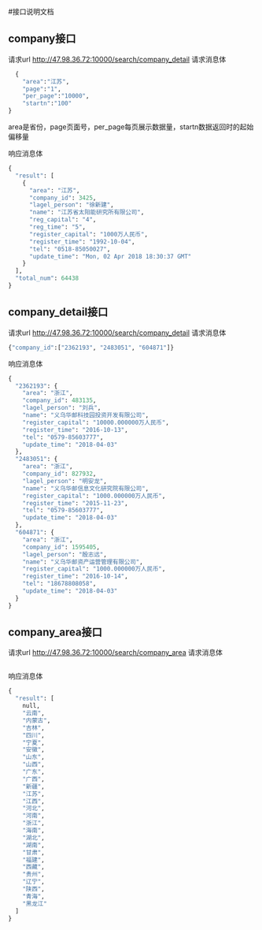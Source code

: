 #接口说明文档
## company接口
请求url   http://47.98.36.72:10000/search/company_detail
请求消息体
```python
  {  
    "area":"江苏",
    "page":"1",
    "per_page":"10000",
    "startn":"100"
}
```
area是省份，page页面号，per_page每页展示数据量，startn数据返回时的起始偏移量

响应消息体
```python
{
  "result": [
    {
      "area": "江苏",
      "company_id": 3425,
      "lagel_person": "徐新建",
      "name": "江苏省太阳能研究所有限公司",
      "reg_capital": "4",
      "reg_time": "5",
      "register_capital": "1000万人民币",
      "register_time": "1992-10-04",
      "tel": "0518-85050027",
      "update_time": "Mon, 02 Apr 2018 18:30:37 GMT"
    }
  ],
  "total_num": 64438
}
```

## company_detail接口
请求url   http://47.98.36.72:10000/search/company_detail
请求消息体
```python
{"company_id":["2362193", "2483051", "604871"]}
```

响应消息体
```python
{
  "2362193": {
    "area": "浙江",
    "company_id": 483135,
    "lagel_person": "刘兵",
    "name": "义乌华邮科技园投资开发有限公司",
    "register_capital": "10000.000000万人民币",
    "register_time": "2016-10-13",
    "tel": "0579-85603777",
    "update_time": "2018-04-03"
  },
  "2483051": {
    "area": "浙江",
    "company_id": 827932,
    "lagel_person": "明安龙",
    "name": "义乌华邮信息文化研究院有限公司",
    "register_capital": "1000.000000万人民币",
    "register_time": "2015-11-23",
    "tel": "0579-85603777",
    "update_time": "2018-04-03"
  },
  "604871": {
    "area": "浙江",
    "company_id": 1595405,
    "lagel_person": "殷志远",
    "name": "义乌华邮资产运营管理有限公司",
    "register_capital": "1000.000000万人民币",
    "register_time": "2016-10-14",
    "tel": "18678808058",
    "update_time": "2018-04-03"
  }
}
```


## company_area接口
请求url   http://47.98.36.72:10000/search/company_area
请求消息体
```python
```

响应消息体
```python
{
  "result": [
    null,
    "云南",
    "内蒙古",
    "吉林",
    "四川",
    "宁夏",
    "安徽",
    "山东",
    "山西",
    "广东",
    "广西",
    "新疆",
    "江苏",
    "江西",
    "河北",
    "河南",
    "浙江",
    "海南",
    "湖北",
    "湖南",
    "甘肃",
    "福建",
    "西藏",
    "贵州",
    "辽宁",
    "陕西",
    "青海",
    "黑龙江"
  ]
}
```
